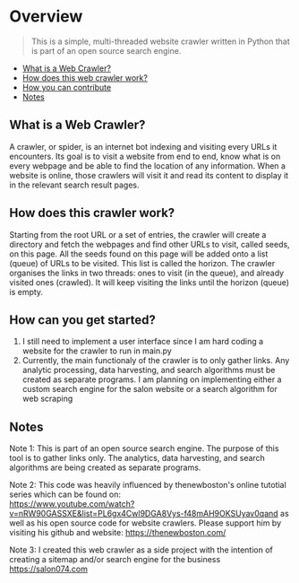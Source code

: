 # Overview

> This is a simple, multi-threaded website crawler written in Python that is part of an open source search engine.
<!-- toc -->

- [What is a Web Crawler?](#heading-1)
- [How does this web crawler work?](#heading-2)
- [How you can contribute](#heading-3)
- [Notes](#heading-4)

## What is a Web Crawler?
A crawler, or spider, is an internet bot indexing and visiting every URLs it encounters. Its goal 
is to visit a website from end to end, know what is on every webpage and be able to find the location 
of any information. 
When a website is online, those crawlers will visit it and read its content to display it in the relevant 
search result pages. 

## How does this crawler work?
Starting from the root URL or a set of entries, the crawler will create a directory and fetch the 
webpages and find other URLs to visit, called seeds, on this page. All the seeds found on this page 
will be added onto a list (queue) of URLs to be visited. This list is called the horizon. The 
crawler organises the links in two threads: ones to visit (in the queue), and already visited ones (crawled). 
It will keep visiting the links until the horizon (queue) is empty. 

## How can you get started?
1. I still need to implement a user interface since I am hard coding a website for the crawler to run in main.py
2. Currently, the main functionaly of the crawler is to only gather links. Any analytic processing, data harvesting, and search algorithms must be created as separate programs. I am planning on implementing either a custom search engine for the salon website or a search algorithm for web scraping

## Notes
Note 1: This is part of an open source search engine. The purpose of this tool is to gather links only. The analytics, data harvesting, and search algorithms are being created as separate programs.

Note 2: This code was heavily influenced by thenewboston's online tutotial series which can be found on:  
https://www.youtube.com/watch?v=nRW90GASSXE&list=PL6gx4Cwl9DGA8Vys-f48mAH9OKSUyav0qand 
as well as his open source code for website crawlers.
Please support him by visiting his github and website: https://thenewboston.com/

Note 3: I created this web crawler as a side project with the intention of creating a sitemap and/or search engine for the business https://salon074.com 
